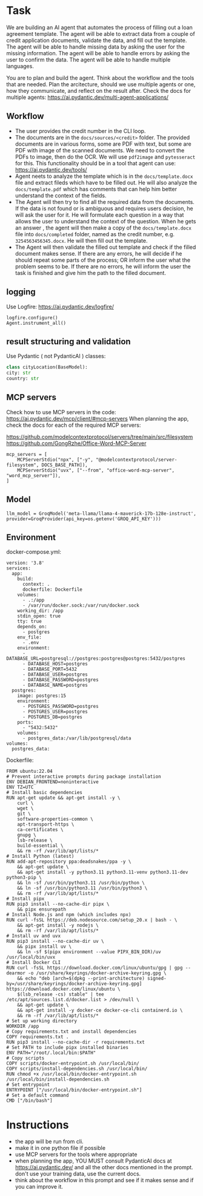 # Task

We are building an AI agent that automates the process of filling out a loan agreement template. The agent will be able to extract data from a couple of credit application documents, validate the data, and fill out the template. The agent will be able to handle missing data by asking the user for the missing information. The agent will be able to handle errors by asking the user to confirm the data. The agent will be able to handle multiple languages.

You are to plan and build the agent. Think about the workflow and the tools that are needed. Plan the arcitecture, should we use multiple agents or one, how they communicate, and reflect on the result after. Check the docs for multiple agents: https://ai.pydantic.dev/multi-agent-applications/

## Workflow

- The user provides the credit number in the CLI loop.
- The documents are in the `docs/sources/<credit>` folder. The provided documents are in various forms, some are PDF with text, but some are PDF with image of the scanned documents. We need to convert the PDFs to image, then do the OCR. We will use `pdf2image` and `pytesseract` for this. This functionality should be in a tool that agent can use: https://ai.pydantic.dev/tools/
- Agent neets to analyze the template which is in the `docs/template.docx` file and extract fileds which have to be filled out. He will also analyze the `docs/template.pdf` which has comments that can help him better understand the context of the fields.
- The Agent will then try to find all the required data from the documents. If the data is not found or is ambiguous and requires users decision, he will ask the user for it. He will formulate each question in a way that allows the user to understand the context of the question. When he gets an answer , the agent will then make a copy of the `docs/template.docx` file into `docs/completed` folder, named as the credit number, e.g. `3254563456345.docx`. He will then fill out the template.
- The Agent will then validate the filled out template and check if the filled document makes sense. If there are any errors, he will decide if he should repeat some parts of the process; OR inform the user what the problem seems to be. If there are no errors, he will inform the user the task is finished and give him the path to the filled document.

## logging
Use Logfire:
https://ai.pydantic.dev/logfire/
  ```
  logfire.configure()
  Agent.instrument_all()
  ```
## result structuring and validation
Use Pydantic ( not PydanticAI ) classes:
```python
class cityLocation(BaseModel):
city: str
country: str
```

## MCP servers
Check how to use MCP servers in the code: https://ai.pydantic.dev/mcp/client/#mcp-servers
When planning the app, check the docs for each of the required MCP servers:

https://github.com/modelcontextprotocol/servers/tree/main/src/filesystem
https://github.com/GongRzhe/Office-Word-MCP-Server
```
mcp_servers = [
    MCPServerStdio("npx", ["-y", "@modelcontextprotocol/server-filesystem", DOCS_BASE_PATH]),
    MCPServerStdio("uvx", ["--from", "office-word-mcp-server", "word_mcp_server"]),
]
```

## Model
```
llm_model = GroqModel('meta-llama/llama-4-maverick-17b-128e-instruct', provider=GroqProvider(api_key=os.getenv('GROQ_API_KEY')))
```
## Environment

docker-compose.yml:

```
version: '3.8'
services:
  app:
    build:
      context: .
      dockerfile: Dockerfile
    volumes:
      - .:/app
      - /var/run/docker.sock:/var/run/docker.sock
    working_dir: /app
    stdin_open: true
    tty: true
    depends_on:
      - postgres
    env_file:
      - .env
    environment:
      - DATABASE_URL=postgresql://postgres:postgres@postgres:5432/postgres
      - DATABASE_HOST=postgres
      - DATABASE_PORT=5432
      - DATABASE_USER=postgres
      - DATABASE_PASSWORD=postgres
      - DATABASE_NAME=postgres
  postgres:
    image: postgres:15
    environment:
      - POSTGRES_PASSWORD=postgres
      - POSTGRES_USER=postgres
      - POSTGRES_DB=postgres
    ports:
      - "5432:5432"
    volumes:
      - postgres_data:/var/lib/postgresql/data
volumes:
  postgres_data:
```

Dockerfile:
```
FROM ubuntu:22.04
# Prevent interactive prompts during package installation
ENV DEBIAN_FRONTEND=noninteractive
ENV TZ=UTC
# Install basic dependencies
RUN apt-get update && apt-get install -y \
    curl \
    wget \
    git \
    software-properties-common \
    apt-transport-https \
    ca-certificates \
    gnupg \
    lsb-release \
    build-essential \
    && rm -rf /var/lib/apt/lists/*
# Install Python (latest)
RUN add-apt-repository ppa:deadsnakes/ppa -y \
    && apt-get update \
    && apt-get install -y python3.11 python3.11-venv python3.11-dev python3-pip \
    && ln -sf /usr/bin/python3.11 /usr/bin/python \
    && ln -sf /usr/bin/python3.11 /usr/bin/python3 \
    && rm -rf /var/lib/apt/lists/*
# Install pipx
RUN pip3 install --no-cache-dir pipx \
    && pipx ensurepath
# Install Node.js and npm (which includes npx)
RUN curl -fsSL https://deb.nodesource.com/setup_20.x | bash - \
    && apt-get install -y nodejs \
    && rm -rf /var/lib/apt/lists/*
# Install uv and uvx
RUN pip3 install --no-cache-dir uv \
    && pipx install uv \
    && ln -sf $(pipx environment --value PIPX_BIN_DIR)/uv /usr/local/bin/uvx
# Install Docker CLI
RUN curl -fsSL https://download.docker.com/linux/ubuntu/gpg | gpg --dearmor -o /usr/share/keyrings/docker-archive-keyring.gpg \
    && echo "deb [arch=$(dpkg --print-architecture) signed-by=/usr/share/keyrings/docker-archive-keyring.gpg] https://download.docker.com/linux/ubuntu \
    $(lsb_release -cs) stable" | tee /etc/apt/sources.list.d/docker.list > /dev/null \
    && apt-get update \
    && apt-get install -y docker-ce docker-ce-cli containerd.io \
    && rm -rf /var/lib/apt/lists/*
# Set up working directory
WORKDIR /app
# Copy requirements.txt and install dependencies
COPY requirements.txt .
RUN pip3 install --no-cache-dir -r requirements.txt
# Set PATH to include pipx installed binaries
ENV PATH="/root/.local/bin:$PATH"
# Copy scripts
COPY scripts/docker-entrypoint.sh /usr/local/bin/
COPY scripts/install-dependencies.sh /usr/local/bin/
RUN chmod +x /usr/local/bin/docker-entrypoint.sh /usr/local/bin/install-dependencies.sh
# Set entrypoint
ENTRYPOINT ["/usr/local/bin/docker-entrypoint.sh"]
# Set a default command
CMD ["/bin/bash"]
```
# Instructions
- the app will be run from cli.
- make it in one python file if possible
- use MCP servers for the tools where appropriate
- when planning the app, YOU MUST consult PydanticAI docs at https://ai.pydantic.dev/ and all the other docs mentioned in the prompt. don't use your training data, use the current docs.
- think about the workflow in this prompt and see if it makes sense and if you can improve it.
